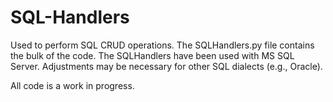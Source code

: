 # SQL-Handlers

Used to perform SQL CRUD operations. The SQLHandlers.py file contains the bulk of the code. The SQLHandlers have been used with MS SQL Server. Adjustments may be necessary for other SQL dialects (e.g., Oracle).

All code is a work in progress.
